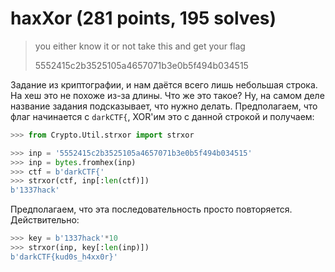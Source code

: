 # haxXor (281 points, 195 solves)

> you either know it or not take this and get your flag
>
> 5552415c2b3525105a4657071b3e0b5f494b034515

Задание из криптографии, и нам даётся всего лишь небольшая строка. На хеш это не похоже из-за длины. Что же
это такое? Ну, на самом деле название задания подсказывает, что нужно делать. Предполагаем, что
флаг начинается с `darkCTF{`, XOR'им это с данной строкой и получаем:
```python
>>> from Crypto.Util.strxor import strxor

>>> inp = '5552415c2b3525105a4657071b3e0b5f494b034515'
>>> inp = bytes.fromhex(inp)
>>> ctf = b'darkCTF{'
>>> strxor(ctf, inp[:len(ctf)])
b'1337hack'
```

Предполагаем, что эта последовательность просто повторяется. Действительно:
```python
>>> key = b'1337hack'*10
>>> strxor(inp, key[:len(inp)])
b'darkCTF{kud0s_h4xx0r}'
```